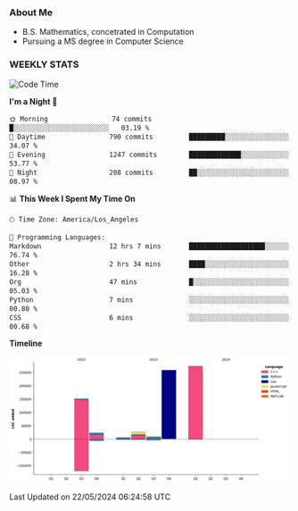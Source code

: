### About Me

- B.S. Mathematics, concetrated in Computation
- Pursuing a MS degree in Computer Science


### WEEKLY STATS
<!--START_SECTION:waka-->
![Code Time](http://img.shields.io/badge/Code%20Time-86%20hrs%2027%20mins-blue)

**I'm a Night 🦉** 

```text
🌞 Morning                74 commits          █░░░░░░░░░░░░░░░░░░░░░░░░   03.19 % 
🌆 Daytime                790 commits         █████████░░░░░░░░░░░░░░░░   34.07 % 
🌃 Evening                1247 commits        █████████████░░░░░░░░░░░░   53.77 % 
🌙 Night                  208 commits         ██░░░░░░░░░░░░░░░░░░░░░░░   08.97 % 
```


📊 **This Week I Spent My Time On** 

```text
🕑︎ Time Zone: America/Los_Angeles

💬 Programming Languages: 
Markdown                 12 hrs 7 mins       ███████████████████░░░░░░   76.74 % 
Other                    2 hrs 34 mins       ████░░░░░░░░░░░░░░░░░░░░░   16.28 % 
Org                      47 mins             █░░░░░░░░░░░░░░░░░░░░░░░░   05.03 % 
Python                   7 mins              ░░░░░░░░░░░░░░░░░░░░░░░░░   00.80 % 
CSS                      6 mins              ░░░░░░░░░░░░░░░░░░░░░░░░░   00.68 % 
```

**Timeline**

![Lines of Code chart](https://raw.githubusercontent.com/nickocruzm/nickocruzm/main/assets/bar_graph.png)


 Last Updated on 22/05/2024 06:24:58 UTC
<!--END_SECTION:waka-->
